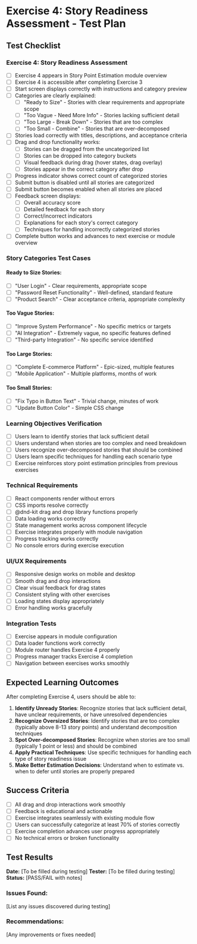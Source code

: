 # Exercise 4: Story Readiness Assessment - Test Plan

## Test Checklist

### Exercise 4: Story Readiness Assessment
- [ ] Exercise 4 appears in Story Point Estimation module overview
- [ ] Exercise 4 is accessible after completing Exercise 3
- [ ] Start screen displays correctly with instructions and category preview
- [ ] Categories are clearly explained:
  - [ ] "Ready to Size" - Stories with clear requirements and appropriate scope
  - [ ] "Too Vague - Need More Info" - Stories lacking sufficient detail
  - [ ] "Too Large - Break Down" - Stories that are too complex
  - [ ] "Too Small - Combine" - Stories that are over-decomposed
- [ ] Stories load correctly with titles, descriptions, and acceptance criteria
- [ ] Drag and drop functionality works:
  - [ ] Stories can be dragged from the uncategorized list
  - [ ] Stories can be dropped into category buckets
  - [ ] Visual feedback during drag (hover states, drag overlay)
  - [ ] Stories appear in the correct category after drop
- [ ] Progress indicator shows correct count of categorized stories
- [ ] Submit button is disabled until all stories are categorized
- [ ] Submit button becomes enabled when all stories are placed
- [ ] Feedback screen displays:
  - [ ] Overall accuracy score
  - [ ] Detailed feedback for each story
  - [ ] Correct/incorrect indicators
  - [ ] Explanations for each story's correct category
  - [ ] Techniques for handling incorrectly categorized stories
- [ ] Complete button works and advances to next exercise or module overview

### Story Categories Test Cases

#### Ready to Size Stories:
- [ ] "User Login" - Clear requirements, appropriate scope
- [ ] "Password Reset Functionality" - Well-defined, standard feature
- [ ] "Product Search" - Clear acceptance criteria, appropriate complexity

#### Too Vague Stories:
- [ ] "Improve System Performance" - No specific metrics or targets
- [ ] "AI Integration" - Extremely vague, no specific features defined
- [ ] "Third-party Integration" - No specific service identified

#### Too Large Stories:
- [ ] "Complete E-commerce Platform" - Epic-sized, multiple features
- [ ] "Mobile Application" - Multiple platforms, months of work

#### Too Small Stories:
- [ ] "Fix Typo in Button Text" - Trivial change, minutes of work
- [ ] "Update Button Color" - Simple CSS change

### Learning Objectives Verification
- [ ] Users learn to identify stories that lack sufficient detail
- [ ] Users understand when stories are too complex and need breakdown
- [ ] Users recognize over-decomposed stories that should be combined
- [ ] Users learn specific techniques for handling each scenario type
- [ ] Exercise reinforces story point estimation principles from previous exercises

### Technical Requirements
- [ ] React components render without errors
- [ ] CSS imports resolve correctly
- [ ] @dnd-kit drag and drop library functions properly
- [ ] Data loading works correctly
- [ ] State management works across component lifecycle
- [ ] Exercise integrates properly with module navigation
- [ ] Progress tracking works correctly
- [ ] No console errors during exercise execution

### UI/UX Requirements
- [ ] Responsive design works on mobile and desktop
- [ ] Smooth drag and drop interactions
- [ ] Clear visual feedback for drag states
- [ ] Consistent styling with other exercises
- [ ] Loading states display appropriately
- [ ] Error handling works gracefully

### Integration Tests
- [ ] Exercise appears in module configuration
- [ ] Data loader functions work correctly
- [ ] Module router handles Exercise 4 properly
- [ ] Progress manager tracks Exercise 4 completion
- [ ] Navigation between exercises works smoothly

## Expected Learning Outcomes

After completing Exercise 4, users should be able to:

1. **Identify Unready Stories**: Recognize stories that lack sufficient detail, have unclear requirements, or have unresolved dependencies
2. **Recognize Oversized Stories**: Identify stories that are too complex (typically above 8-13 story points) and understand decomposition techniques
3. **Spot Over-decomposed Stories**: Recognize when stories are too small (typically 1 point or less) and should be combined
4. **Apply Practical Techniques**: Use specific techniques for handling each type of story readiness issue
5. **Make Better Estimation Decisions**: Understand when to estimate vs. when to defer until stories are properly prepared

## Success Criteria

- [ ] All drag and drop interactions work smoothly
- [ ] Feedback is educational and actionable
- [ ] Exercise integrates seamlessly with existing module flow
- [ ] Users can successfully categorize at least 70% of stories correctly
- [ ] Exercise completion advances user progress appropriately
- [ ] No technical errors or broken functionality

## Test Results

**Date:** [To be filled during testing]
**Tester:** [To be filled during testing]
**Status:** [PASS/FAIL with notes]

### Issues Found:
[List any issues discovered during testing]

### Recommendations:
[Any improvements or fixes needed]
